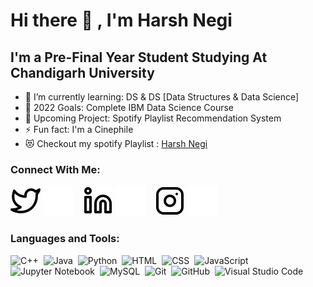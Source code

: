 # Hi there 👋 , I'm Harsh Negi  


## I'm a Pre-Final Year Student Studying At Chandigarh University

- 🌱 I’m currently learning: DS & DS [Data Structures & Data Science]
- 🥅 2022 Goals: Complete IBM Data Science Course
- 👯 Upcoming Project: Spotify Playlist Recommendation System
- ⚡ Fun fact: I'm a Cinephile
- 😻 Checkout my spotify Playlist : [Harsh Negi](https://open.spotify.com/user/jwxkomefm2s1eqdqmztzrrral)

### Connect With Me:

[![twitter](./img/twitter-light.svg)](https://twitter.com/harshNA2701#gh-light-mode-only)
[![twitter](./img/twitter-dark.svg)](https://twitter.com/harshNA2701#gh-dark-mode-only)
&nbsp;&nbsp;
[![linkedin](./img/linkedin-light.svg)](https://linkedin.com/in/harsh-negi-a808781a6#gh-light-mode-only)
[![linkedin](./img/linkedin-dark.svg)](https://linkedin.com/in/harsh-negi-a808781a6#gh-dark-mode-only)
&nbsp;&nbsp;
[![instagram](./img/instagram-light.svg)](https://instagram.com/harsh_____negi#gh-light-mode-only)
[![instagram](./img/instagram-dark.svg)](https://instagram.com/harsh_____negi#gh-dark-mode-only)


### Languages and Tools:

![C++](https://img.shields.io/badge/-C++-05122A?style=flat&logo=C%2B%2B)&nbsp;
![Java](https://img.shields.io/badge/-Java-05122A?style=flat&logo=java")&nbsp;
![Python](https://img.shields.io/badge/-Python-0D1117?style=flat&logo=python)&nbsp;
![HTML](https://img.shields.io/badge/-HTML-0D1117?style=flat&logo=HTML5)&nbsp;
![CSS](https://img.shields.io/badge/-CSS-0D1117?style=flat&logo=CSS3&logoColor=1572B6)&nbsp;
![JavaScript](https://img.shields.io/badge/-JavaScript-0D1117?style=flat&logo=javascript)&nbsp;
![Jupyter Notebook](https://img.shields.io/badge/-Jupyter%20Notebook-0D1117?style=flat&logo=jupyter)&nbsp;
![MySQL](https://img.shields.io/badge/-MySql-05122A?style=flat&logo=mysql")&nbsp;
![Git](https://img.shields.io/badge/-Git-0D1117?style=flat&logo=git)&nbsp;
![GitHub](https://img.shields.io/badge/-GitHub-0D1117?style=flat&logo=github)&nbsp;
![Visual Studio Code](https://img.shields.io/badge/-VS%20Code-0D1117?style=flat&logo=visual-studio-code&logoColor=007ACC)&nbsp; &nbsp;

[twitter]: https://twitter.com/harshNA2701
[instagram]: https://instagram.com/harsh_____negi
[linkedin]: https://linkedin.com/in/harsh-negi-a808781a6
